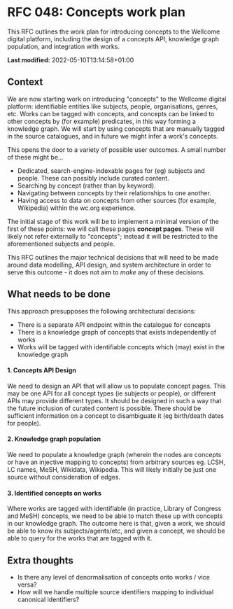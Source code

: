 # RFC 048: Concepts work plan

This RFC outlines the work plan for introducing concepts to the Wellcome digital platform, including the design of a concepts API, knowledge graph population, and integration with works.

**Last modified:** 2022-05-10T13:14:58+01:00

## Context

We are now starting work on introducing "concepts" to the Wellcome digital platform: identifiable entities like subjects, people, organisations, genres, etc. Works can be tagged with concepts, and concepts can be linked to other concepts by (for example) predicates, in this way forming a knowledge graph. We will start by using concepts that are manually tagged in the source catalogues, and in future we might infer a work's concepts.

This opens the door to a variety of possible user outcomes. A small number of these might be...

- Dedicated, search-engine-indexable pages for (eg) subjects and people. These can possibly include curated content.
- Searching by concept (rather than by keyword).
- Navigating between concepts by their relationships to one another.
- Having access to data on concepts from other sources (for example, Wikipedia) within the wc.org experience.

The initial stage of this work will be to implement a minimal version of the first of these points: we will call these pages **concept pages**. These will likely not refer externally to "concepts"; instead it will be restricted to the aforementioned subjects and people.

This RFC outlines the major technical decisions that will need to be made around data modelling, API design, and system architecture in order to serve this outcome - it does not aim to _make_ any of these decisions.

## What needs to be done

This approach presupposes the following architectural decisions:

- There is a separate API endpoint within the catalogue for concepts 
- There is a knowledge graph of concepts that exists independently of works
- Works will be tagged with identifiable concepts which (may) exist in the knowledge graph

#### 1. Concepts API Design

We need to design an API that will allow us to populate concept pages. This may be one API for all concept types (ie subjects or people), or different APIs may provide different types. It should be designed in such a way that the future inclusion of curated content is possible. There should be sufficient information on a concept to disambiguate it (eg birth/death dates for people).

#### 2. Knowledge graph population

We need to populate a knowledge graph (wherein the nodes are concepts or have an injective mapping to concepts) from arbitrary sources eg. LCSH, LC names, MeSH, Wikidata, Wikipedia. This will likely initially be just one source without consideration of edges.

#### 3. Identified concepts on works

Where works are tagged with identifiable (in practice, Library of Congress and MeSH) concepts, we need to be able to match these up with concepts in our knowledge graph. The outcome here is that, given a work, we should be able to know its subjects/agents/etc, and given a concept, we should be able to query for the works that are tagged with it.

## Extra thoughts

- Is there any level of denormalisation of concepts onto works / vice versa?
- How will we handle multiple source identifiers mapping to individual canonical identifiers?